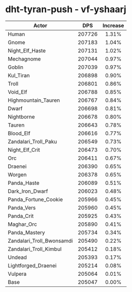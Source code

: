 # dht-tyran-push - vf-yshaarj
| Actor | DPS | Increase |
|---|:---:|:---:|
|Human|207726|1.31%|
|Gnome|207183|1.04%|
|Night_Elf_Haste|207131|1.02%|
|Mechagnome|207044|0.97%|
|Goblin|207039|0.97%|
|Kul_Tiran|206898|0.90%|
|Troll|206801|0.86%|
|Void_Elf|206788|0.85%|
|Highmountain_Tauren|206767|0.84%|
|Dwarf|206698|0.81%|
|Nightborne|206678|0.80%|
|Tauren|206643|0.78%|
|Blood_Elf|206616|0.77%|
|Zandalari_Troll_Paku|206549|0.73%|
|Night_Elf_Crit|206473|0.70%|
|Orc|206411|0.67%|
|Draenei|206390|0.65%|
|Worgen|206378|0.65%|
|Panda_Haste|206089|0.51%|
|Dark_Iron_Dwarf|206023|0.48%|
|Panda_Fortune_Cookie|205966|0.45%|
|Panda_Vers|205960|0.45%|
|Panda_Crit|205925|0.43%|
|Maghar_Orc|205890|0.41%|
|Panda_Mastery|205734|0.34%|
|Zandalari_Troll_Bwonsamdi|205490|0.22%|
|Zandalari_Troll_Kimbul|205412|0.18%|
|Undead|205393|0.17%|
|Lightforged_Draenei|205214|0.08%|
|Vulpera|205064|0.01%|
|Base|205047|0.00%|
